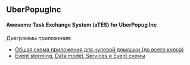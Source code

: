 ## UberPopugInc

#### Awesome Task Exchange System (aTES) for UberPopug Inc

Диаграммы приложения:

* [Общая схема приложения для нулевой домашки (до всего курса)](https://miro.com/app/board/uXjVMw_TyiA=/?share_link_id=795541479315)
* [Event storming, Data model, Services и Event схемы](https://miro.com/app/board/uXjVMwrO9Fc=/?share_link_id=611585265044)
